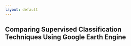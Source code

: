 ```yaml
---
layout: default
---
```


## Comparing Supervised Classification Techniques Using Google Earth Engine
 
